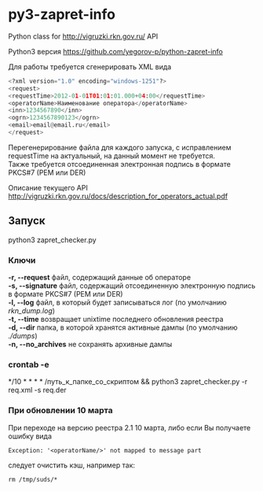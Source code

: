 py3-zapret-info
==================

Python class for http://vigruzki.rkn.gov.ru/ API

Python3 версия https://github.com/yegorov-p/python-zapret-info

Для работы требуется сгенерировать XML вида

```python
<?xml version="1.0" encoding="windows-1251"?>
<request>
<requestTime>2012-01-01T01:01:01.000+04:00</requestTime>
<operatorName>Наименование оператора</operatorName>
<inn>1234567890</inn>
<ogrn>1234567890123</ogrn>
<email>email@email.ru</email>
</request>
```

Перегенерирование файла для каждого запуска, с исправлением requestTime на актуальный, на данный момент не требуется.  
Также требуется отсоединенная электронная подпись в формате PKCS#7 (PEM или DER)  

Описание текущего API http://vigruzki.rkn.gov.ru/docs/description_for_operators_actual.pdf

## Запуск
python3 zapret_checker.py 
### Ключи
**-r, --request** файл, содержащий данные об операторе  
**-s, --signature** файл, содержащий отсоединенную электронную подпись в формате PKCS#7 (PEM или DER)  
**-l, --log** файл, в который будет записываться лог (по умолчанию *rkn_dump.log*)   
**-t, --time** возвращает unixtime последнего обновления реестра    
**-d, --dir** папка, в которой хранятся активные дампы (по умолчанию *./dumps*)   
**-n, --no_archives** не сохранять архивные дампы   

### crontab -e
*/10 * * * * /путь_к_папке_со_скриптом && python3 zapret_checker.py -r req.xml -s req.der

### При обновлении 10 марта
При переходе на версию реестра 2.1 10 марта, либо если Вы получаете ошибку вида 

    Exception: '<operatorName/>' not mapped to message part
следует очистить кэш, например так:

    rm /tmp/suds/*
